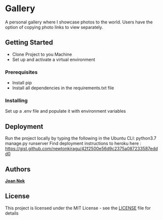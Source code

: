 # Gallery

A personal gallery where I showcase photos to the world. Users have the option of copying photo links to view separately.

## Getting Started
* Clone Project to you Machine
* Set up and activate a virtual environment

### Prerequisites

* Install pip
* Install all dependencies in the requirements.txt file

### Installing
Set up a .env file and populate it with environment variables


## Deployment
Run the project locally by typing the following in the Ubuntu CLI: python3.7 manage.py runserver
Find deployment instructions to heroku here : https://gist.github.com/newtonkiragu/42f2500e56d9c2375a087233587eddd0
 

## Authors

 [**Joan Nek**](https://github.com/shizukane)


## License

This project is licensed under the MIT License - see the [LICENSE](LICENSE) file for details
